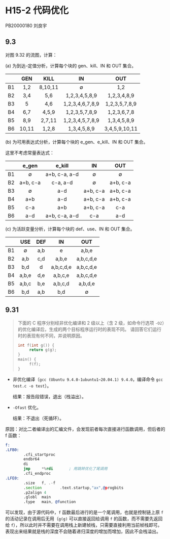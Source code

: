 # H15-2 代码优化

PB20000180 刘良宇

## 9.3

对图 9.32 的流图，计算：

(a) 为到达–定值分析，计算每个块的 gen、kill、IN 和 OUT 集合。

|     |  GEN  |  KILL   |       IN        |      OUT      |
| :-: | :---: | :-----: | :-------------: | :-----------: |
| B1  |  1,2  | 8,10,11 |        ∅        |      1,2      |
| B2  |  3,4  |   5,6   |  1,2,3,4,5,8,9  |  1,2,3,4,8,9  |
| B3  |   5   |   4,6   | 1,2,3,4,6,7,8,9 | 1,2,3,5,7,8,9 |
| B4  |  6,7  |  4,5,9  |  1,2,3,5,7,8,9  |  1,2,3,6,7,8  |
| B5  |  8,9  | 2,7,11  | 1,2,3,4,5,7,8,9 |  1,3,4,5,8,9  |
| B6  | 10,11 |  1,2,8  |   1,3,4,5,8,9   | 3,4,5,9,10,11 |

(b) 为可用表达式分析，计算每个块的 e_gen、e_kill、IN 和 OUT 集合。

这里不考虑常量表达式：

|     |  e_gen   |    e_kill     |    IN    |   OUT    |
| :-: | :------: | :-----------: | :------: | :------: |
| B1  |    ∅     | a+b, c-a, a-d |    ∅     |    ∅     |
| B2  | a+b, c-a |   c-a, a-d    |    ∅     | a+b, c-a |
| B3  |    ∅     |      a-d      | a+b, c-a | a+b, c-a |
| B4  |   a+b    |      a-d      | a+b, c-a | a+b, c-a |
| B5  |   c-a    |      a+b      | a+b, c-a |   c-a    |
| B6  |   a-d    | a+b, c-a, a-d |   c-a    |   a-d    |

(c) 为活跃变量分析，计算每个块的 def、use、IN 和 OUT 集合。

|     |  USE  | DEF |    IN     |    OUT    |
| :-: | :---: | :-: | :-------: | :-------: |
| B1  |   ∅   | a,b |     e     |   a,b,e   |
| B2  |  a,b  | c,d |   a,b,e   | a,b,c,d,e |
| B3  |  b,d  |  d  | a,b,c,d,e | a,b,c,d,e |
| B4  | a,b,e | d,e |  a,b,c,e  | a,b,c,d,e |
| B5  | a,b,c | b,e |  a,b,c,d  |  a,b,d,e  |
| B6  |  b,d  | a,b |    b,d    |     ∅     |

## 9.31

> 下面的 C 程序分别经非优化编译和 2 级以上（含 2 级，如命令行选项 `-O2`）的优化编译后，生成的两个目标程序运行时的表现不同。
> 请回答它们运行时的表现有何不同，并说明原因。
>
> ```c
> int f(int g()) {
>      return g(g);
> }
> main() {
>      f(f);
> }
> ```

- 非优化编译（`gcc (Ubuntu 9.4.0-1ubuntu1~20.04.1) 9.4.0`，编译命令 `gcc test.c -o test`）。

  结果：报告段错误，退出（栈溢出）。

- `-Ofast` 优化。

  结果：不退出（死循环）。

原因：对比二者编译出的汇编文件，会发现前者每次直接进行函数调用，但后者的 f 函数：

```asm
f:
.LFB0:
        .cfi_startproc
        endbr64
        di
        jmp     *%rdi       ; 用跳转优化了尾调用
        .cfi_endproc
.LFE0:
        .size   f, .-f
        .section        .text.startup,"ax",@progbits
        .p2align 4
        .globl  main
        .type   main, @function
```

可以发现，由于源代码中，`f` 函数最后进行的是一个尾调用，也就是控制链上原 `f` 的活动记录在调用后无用（`g(g)` 可以直接返回给调用 `f` 的函数，而不需要先返回给 `f`），所以此时并不需要在调用栈上新建帧栈，只需要直接利用当前帧栈即可。表现出来结果就是栈的深度不会随着递归深度的增加而增加，因此不会栈溢出。
